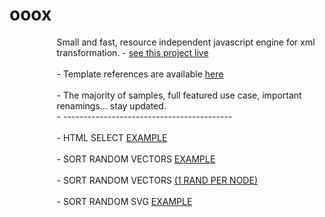 # ooox
<div id="supercontainer" style="width:70%%;margin-left:15%">
Small and fast, resource independent javascript engine for xml transformation.
- <a href="http://www.tipozerozero.com/ooox/" target="_blank">see this project live</a><br/><br/>
- Template references are available <a href="http://www.tipozerozero.com/ooox/index.htm">here</a><br/><br/>
- The majority of samples, full featured use case, important renamings... stay updated.<br/>
- ------------------------------------------<br/><br/>
- HTML SELECT <a href="http://www.tipozerozero.com/ooox/sample.htm?t=htmlselect">EXAMPLE</a><br/><br/>
- SORT RANDOM VECTORS <a href="http://www.tipozerozero.com/ooox/sample.htm?t=sortrandom1">EXAMPLE</a> <br/><br/>
- SORT RANDOM VECTORS <a href="http://www.tipozerozero.com/ooox/sample.htm?t=sortrandom2">(1 RAND PER NODE)</a><br/><br/>
- SORT RANDOM SVG <a href="http://www.tipozerozero.com/ooox/sample.htm?t=sortrandom3">EXAMPLE</a><br/><br/>
</div>


